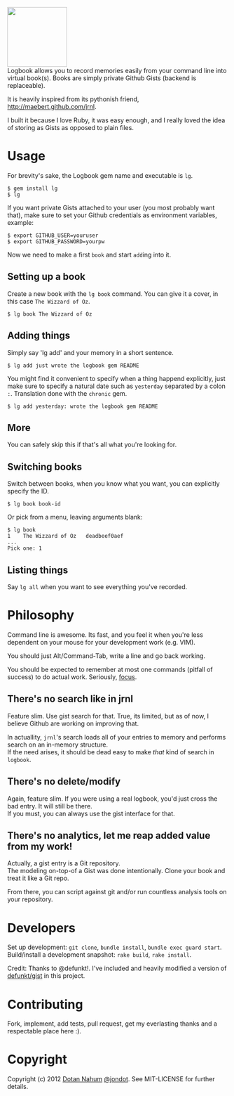 <img src="https://raw.github.com/jondot/logbook/master/resources/logbook.png" style="width:136px"/><br/>
Logbook allows you to record memories easily from your command line into
virtual book(s). Books are simply private Github Gists (backend is
replaceable).


It is heavily inspired from its pythonish friend, http://maebert.github.com/jrnl.

I built it because I love Ruby, it was easy enough, and I really loved
the idea of storing as Gists as opposed to plain files.



# Usage

For brevity's sake, the Logbook gem name and executable is `lg`.

    $ gem install lg
    $ lg


If you want private Gists attached to your user (you most probably
want that), make sure to set your Github credentials as environment
variables, example:

    $ export GITHUB_USER=youruser
    $ export GITHUB_PASSWORD=yourpw

Now we need to make a first `book` and start `add`ing into it.  

## Setting up a book

Create a new book with the `lg book` command. You can give it a
cover, in this case `The Wizzard of Oz`.

    $ lg book The Wizzard of Oz


## Adding things

Simply say 'lg add' and your memory in a short sentence.

    $ lg add just wrote the logbook gem README

You might find it convenient to specify when a thing happend explicitly,
just make sure to specify a natural date such as `yesterday` separated
by a colon `:`. Translation done with the `chronic` gem.

    $ lg add yesterday: wrote the logbook gem README


## More

You can safely skip this if that's all what you're looking for.

## Switching books

Switch between books, when you know what you want, you can explicitly
specify the ID.

    $ lg book book-id

Or pick from a menu, leaving arguments blank:

    $ lg book
    1    The Wizzard of Oz   deadbeef0aef
    ...
    Pick one: 1


## Listing things

Say `lg all` when you want to see everything you've recorded.




# Philosophy

Command line is awesome. Its fast, and you feel it when you're less
dependent on your mouse for your development work (e.g. VIM).  

You should just Alt/Command-Tab, write a line and go back working.  

You should be expected to remember at most one commands (pitfall of success) to do actual work. Seriously, [focus](http://ezliu.com/focus/).


## There's no search like in jrnl

Feature slim. Use gist search for that. True, its limited, but as of now, I believe
Github are working on improving that.  

In actuallity, `jrnl`'s search loads all of your entries to memory and
performs search on an in-memory structure.  
If the need arises, it should be dead easy to
make *that* kind of search in `logbook`.

## There's no delete/modify

Again, feature slim. If you were using a real logbook, you'd
just cross the bad entry. It will still be there.  
If you must, you can always use the gist interface for that.  

## There's no analytics, let me reap added value from my work!

Actually, a gist entry is a Git repository.  
The modeling on-top-of a
Gist was done intentionally. Clone your book and
treat it like a Git repo.

From there, you can script against git and/or run countless analysis tools on your repository.

# Developers

Set up development: `git clone`, `bundle install`, `bundle exec guard start`.  
Build/install a development snapshot: `rake build`, `rake install`.

Credit: Thanks to @defunkt!. I've included and heavily modified a version of [defunkt/gist](https://github.com/defunkt/gist) in this project.  



# Contributing

Fork, implement, add tests, pull request, get my everlasting thanks and a respectable place here :).


# Copyright

Copyright (c) 2012 [Dotan Nahum](http://gplus.to/dotan) [@jondot](http://twitter.com/jondot). See MIT-LICENSE for further details.


